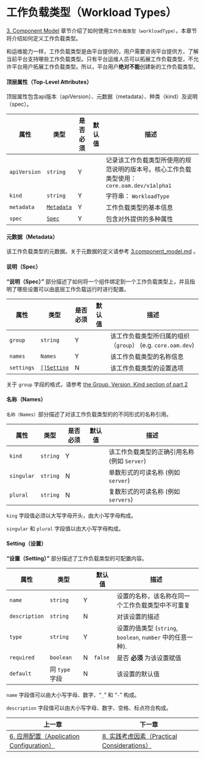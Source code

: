 # 工作负载类型（Workload Types）


 [3. Component Model](3.component_model.md) 章节介绍了如何使用`工作负载类型（workloadType）`，本章节将介绍如何定义工作负载类型。

和运维能力一样，工作负载类型是由平台提供的，用户需要咨询平台提供方，了解当前平台支持哪些工作负载类型。只有平台运维人员可以拓展工作负载类型，不允许平台用户拓展工作负载类型。所以，平台用户**绝对不能**创建新的工作负载类型。

#### 顶层属性（Top-Level Attributes）

顶层属性包含api版本（apiVersion）、元数据（metadata）、种类（kind）及说明（spec）。

| 属性 | 类型 | 是否必须 | 默认值 | 描述 |
|-----------|------|----------|---------------|-------------|
| `apiVersion` | `string` | Y || 记录该工作负载类型所使用的规范说明的版本号。核心工作负载类型使用： `core.oam.dev/v1alpha1` |
| `kind` | `string` | Y || 字符串： `WorkloadType` |
| `metadata` | [`Metadata`](#metadata) | Y | | 工作负载类型的基本信息 |
| `spec`| [`Spec`](#spec) | Y || 包含对外提供的多种属性 |

#### 元数据（Metadata）

该工作负载类型的元数据。关于元数据的定义请参考 [3.component_model.md](3.component_model.md#metadata) 。

#### 说明（Spec）

**“说明（Spec）”** 部分描述了如何将一个组件绑定到一个工作负载类型上，并且指明了哪些设置可以由底层工作负载运行时进行配置。

| 属性 | 类型 | 是否必须 | 默认值 | 描述 |
|-----------|------|----------|---------------|-------------|
| `group` | `string` | Y | | 该工作负载类型所归属的组织（`group`） (e.g. `core.oam.dev`)
| `names` | `Names` | Y | | 该工作负载类型的名称信息 |
| `settings` | [`[]Setting`](#Setting（设置）) | N | | 该工作负载类型的设置选项 |

关于 `group` 字段的格式，请参考 [the Group, Version, Kind section of part 2](2.overview_and_terminology.md)

#### 名称（Names）

`名称（Names）`部分描述了对该工作负载类型的的不同形式的名称引用。

| 属性 | 类型 | 是否必须 | 默认值 | 描述 |
|-----------|------|----------|---------------|-------------|
| `kind` | `string` | Y | | 该工作负载类型的正确引用名称 (例如 `Server`) |
| `singular` | `string` | N | | 单数形式的可读名称 (例如 `server`) |
| `plural` | `string` | N | | 复数形式的可读名称 (例如 `servers`) |

`king` 字段值必须以大写字母开头，由大小写字母构成。

`singular` 和 `plural` 字段值以由大小写字母构成。

#### Setting（设置）

**“设置（Setting）”** 部分描述了工作负载类型的可配置内容。

| 属性 | 类型 |  | 默认值 | 描述 |
|-----------|------|----------|---------------|-------------|
| `name` | `string` | Y | | 设置的名称，该名称在同一个工作负载类型中不可重复 |
| `description` | `string` | N | | 对该设置的描述 |
| `type` | `string` | Y | | 设置的值类型 (`string`, `boolean`, `number` 中的任意一种). |
| `required` | `boolean` | N |`false` | 是否 __必须__ 为该设置赋值 |
| `default` | 同 `type` 字段 | N | | 该设置的默认值 |

`name` 字段值可以由大小写字母、数字、“`_`” 和 “`-`” 构成。

`description` 字段值可以由大小写字母、数字、空格、标点符合构成。


| 上一章        | 下一章           | 
| ------------- |-------------|
| [6. 应用配置（Application Configuration）](6.application_configuration.md) | [8. 实践考虑因素（Practical Considerations）](8.practical_considerations.md) |
